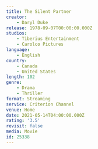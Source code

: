 ```yaml
---
title: The Silent Partner
creator:
    - Daryl Duke
release: 1978-09-07T00:00:00.000Z
studios:
    - Tiberius Entertainment
    - Carolco Pictures
language:
    - English
country:
    - Canada
    - United States
length: 102
genre:
    - Drama
    - Thriller
format: Streaming
service: Criterion Channel
venue: Home
date: 2021-05-14T04:00:00.000Z
rating: '3.5'
revisit: false
media: Movie
id: 25338
---
```



